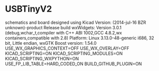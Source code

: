 # USBTinyV2
schematics and board designed using 
Kicad Version: (2014-jul-16 BZR unknown)-product Release build
wxWidgets: Version 3.0.1 (debug,wchar_t,compiler with C++ ABI 1002,GCC 4.8.2,wx containers,compatible with 2.8)
Platform: Linux 3.13.0-48-generic i686, 32 bit, Little endian, wxGTK
Boost version: 1.54.0
         USE_WX_GRAPHICS_CONTEXT=OFF
         USE_WX_OVERLAY=OFF
         KICAD_SCRIPTING=ON
         KICAD_SCRIPTING_MODULES=ON
         KICAD_SCRIPTING_WXPYTHON=ON
         USE_FP_LIB_TABLE=HARD_CODED_ON
         BUILD_GITHUB_PLUGIN=ON


